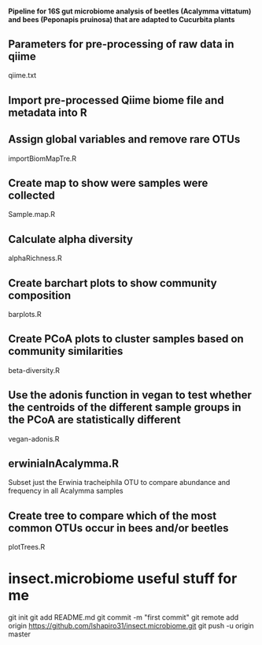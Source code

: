 #### Pipeline for 16S gut microbiome analysis of beetles (Acalymma vittatum) and bees (Peponapis pruinosa) that are adapted to Cucurbita plants

## Parameters for pre-processing of raw data in qiime
qiime.txt

## Import pre-processed Qiime biome file and metadata into R
## Assign global variables and remove rare OTUs
importBiomMapTre.R

## Create map to show were samples were collected
Sample.map.R

## Calculate alpha diversity
alphaRichness.R

## Create barchart plots to show community composition
barplots.R

## Create PCoA plots to cluster samples based on community similarities
beta-diversity.R

## Use the adonis function in vegan to test whether the centroids of the different sample groups in the PCoA are statistically different
vegan-adonis.R

## erwiniaInAcalymma.R
Subset just the Erwinia tracheiphila OTU to compare abundance and frequency in all Acalymma samples

## Create tree to compare which of the most common OTUs occur in bees and/or beetles
plotTrees.R


# insect.microbiome useful stuff for me

git init
git add README.md
git commit -m "first commit"
git remote add origin https://github.com/lshapiro31/insect.microbiome.git
git push -u origin master
